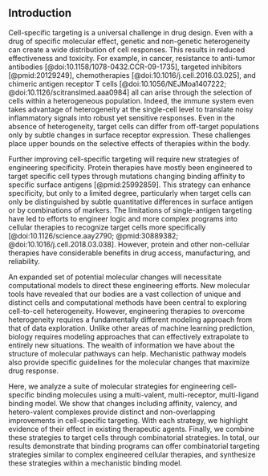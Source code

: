 ## Introduction

<!-- Targeting specific cell populations is a universal challenge in protein therapies. -->

Cell-specific targeting is a universal challenge in drug design. Even with a drug of specific molecular effect, genetic and non-genetic heterogeneity can create a wide distribution of cell responses. This results in reduced effectiveness and toxicity. For example, in cancer, resistance to anti-tumor antibodies [@doi:10.1158/1078-0432.CCR-09-1735], targeted inhibitors [@pmid:20129249], chemotherapies [@doi:10.1016/j.cell.2016.03.025], and chimeric antigen receptor T cells [@doi:10.1056/NEJMoa1407222; @doi:10.1126/scitranslmed.aaa0984] all can arise through the selection of cells within a heterogeneous population. Indeed, the immune system even takes advantage of heterogeneity at the single-cell level to translate noisy inflammatory signals into robust yet sensitive responses. Even in the absence of heterogeneity, target cells can differ from off-target populations only by subtle changes in surface receptor expression. These challenges place upper bounds on the selective effects of therapies within the body.

<!-- Need alternative strategies for engineering specificity. -->

Further improving cell-specific targeting will require new strategies of engineering specificity. Protein therapies have mostly been engineered to target specific cell types through mutations changing binding affinity to specific surface antigens [@pmid:25992859]. This strategy can enhance specificity, but only to a limited degree, particularly when target cells can only be distinguished by subtle quantitative differences in surface antigen or by combinations of markers. The limitations of single-antigen targeting have led to efforts to engineer logic and more complex programs into cellular therapies to recognize target cells more specifically [@doi:10.1126/science.aay2790; @pmid:30889382; @doi:10.1016/j.cell.2018.03.038]. However, protein and other non-cellular therapies have considerable benefits in drug access, manufacturing, and reliability.

<!-- We need computational models to make sense of this. -->
<!-- TODO: Rewrite. -->
An expanded set of potential molecular changes will necessitate computational models to direct these engineering efforts. New molecular tools have revealed that our bodies are a vast collection of unique and distinct cells and computational methods have been central to exploring cell-to-cell heterogeneity. However, engineering therapies to overcome heterogeneity requires a fundamentally different modeling approach from that of data exploration. Unlike other areas of machine learning prediction, biology requires modeling approaches that can effectively extrapolate to entirely new situations. The wealth of information we have about the structure of molecular pathways can help. Mechanistic pathway models also provide specific guidelines for the molecular changes that maximize drug response.

Here, we analyze a suite of molecular strategies for engineering cell-specific binding molecules using a multi-valent, multi-receptor, multi-ligand binding model. We show that changes including affinity, valency, and hetero-valent complexes provide distinct and non-overlapping improvements in cell-specific targeting. With each strategy, we highlight evidence of their effect in existing therapeutic agents. Finally, we combine these strategies to target cells through combinatorial strategies. In total, our results demonstrate that binding programs can offer combinatorial targeting strategies similar to complex engineered cellular therapies, and synthesize these strategies within a mechanistic binding model.
